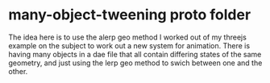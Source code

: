 # many-object-tweening proto folder

The idea here is to use the alerp geo method I worked out of my threejs example on the subject to work out a new system for animation. There is having many objects in a dae file that all contain differing states of the same geometry, and just using the lerp geo method to swich between one and the other.

